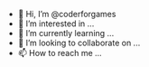 - 👋 Hi, I’m @coderforgames
- 👀 I’m interested in ...
- 🌱 I’m currently learning ...
- 💞️ I’m looking to collaborate on ...
- 📫 How to reach me ...

<!---
coderforgames/coderforgames is a ✨ special ✨ repository because its `README.md` (this file) appears on your GitHub profile.
You can click the Preview link to take a look at your changes.
--->
